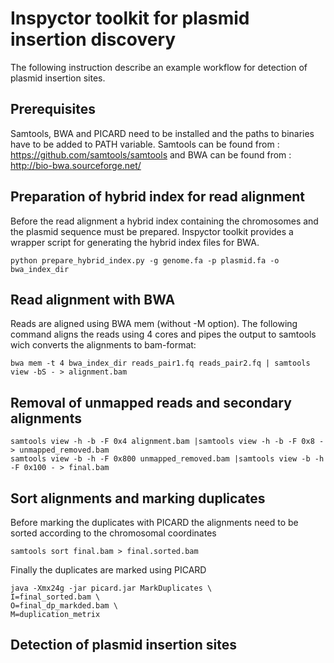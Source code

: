 # Inspyctor toolkit for plasmid insertion discovery
The following instruction describe an example workflow for detection of plasmid insertion sites. 

## Prerequisites
Samtools, BWA and PICARD need to be installed and the paths to binaries have to be added to PATH variable. Samtools can be found from : https://github.com/samtools/samtools and BWA can be found from : http://bio-bwa.sourceforge.net/

## Preparation of hybrid index for read alignment 
Before the read alignment a hybrid index containing the chromosomes and the plasmid sequence must be prepared. Inspyctor toolkit provides a wrapper script for generating the hybrid index files for BWA. 
```
python prepare_hybrid_index.py -g genome.fa -p plasmid.fa -o bwa_index_dir
```
## Read alignment with BWA
Reads are aligned using BWA mem (without -M option). The following command aligns the reads using 4 cores and pipes the output to samtools wich converts the alignments to bam-format:
```
bwa mem -t 4 bwa_index_dir reads_pair1.fq reads_pair2.fq | samtools view -bS - > alignment.bam
```
## Removal of unmapped reads and secondary alignments 
```
samtools view -h -b -F 0x4 alignment.bam |samtools view -h -b -F 0x8 - > unmapped_removed.bam
samtools view -b -h -F 0x800 unmapped_removed.bam |samtools view -b -h -F 0x100 - > final.bam
```
## Sort alignments and marking duplicates 
Before marking the duplicates with PICARD the alignments need to be sorted according to the chromosomal coordinates
```
samtools sort final.bam > final.sorted.bam
```
Finally the duplicates are marked using PICARD
```
java -Xmx24g -jar picard.jar MarkDuplicates \
I=final_sorted.bam \
O=final_dp_markded.bam \
M=duplication_metrix
```
## Detection of plasmid insertion sites  

